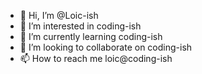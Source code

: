 - 👋 Hi, I’m @Loic-ish
- 👀 I’m interested in coding-ish
- 🌱 I’m currently learning coding-ish
- 💞️ I’m looking to collaborate on coding-ish
- 📫 How to reach me loic@coding-ish

<!---
Loic-ish/Loic-ish is a ✨ special ✨ repository because its `README.md` (this file) appears on your GitHub profile.
You can click the Preview link to take a look at your changes.
--->
